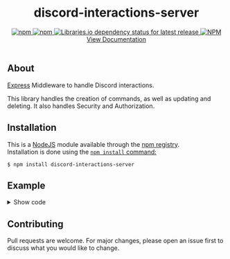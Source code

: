 <div align="center">
<h1>discord-interactions-server</h1>
<a href="https://www.npmjs.com/package/discord-interactions-server">
<img alt="npm" src="https://img.shields.io/npm/v/discord-interactions-server">
<img alt="npm" src="https://img.shields.io/npm/dw/discord-interactions-server">
<img alt="Libraries.io dependency status for latest release" src="https://img.shields.io/librariesio/release/npm/discord-interactions-server">
<img alt="NPM" src="https://img.shields.io/npm/l/discord-interactions-server">
    </a>
<div><a href="https://lukagamingdev.github.io/discord-interactions-server">View Documentation</a></div>
<br>
</div>

## About

[Express](https://expressjs.com/) Middleware to handle Discord interactions.  

This library handles the creation of commands, as well as updating and deleting. It also handles Security and Authorization.

## Installation

This is a [NodeJS](https://nodejs.org/) module available through the [npm registry](https://npmjs.com).  
Installation is done using the [`npm install` command:](https://docs.npmjs.com/downloading-and-installing-packages-locally)

```
$ npm install discord-interactions-server
```



## Example

<details>

<summary>Show code</summary>

```js
const express = require('express')
const { Server, SlashCommand } = require('discord-interactions-server')

const app = express()

const server = Server({
    applicationId: 'your client id',
    publicKey: 'your public key',
    authorization: 'Bot <my bot token>'
})

class HelloWorldCommand extends SlashCommand {
    constructor(server, guild) {
        super(server, guild, {
            name: 'hellooworld',
            description: 'Sends Hello World! with your message to the chat',
            options: [
                {
                    type: 3,
                    name: 'message',
                    description: 'The message to send',
                    required: true
                }
            ]
        })
    }

    execute(interaction, { message }) {
        interaction.respond({
            content: `Hello world! ${message}`
        })
    }
}

server.global.commands
    .addCommand(HelloWorldCommand)
    .update()

app.listen(3000, () => {
    console.log('App is listening on port 3000')
})
```

</details>



## Contributing
Pull requests are welcome. For major changes, please open an issue first to discuss what you would like to change.
